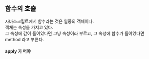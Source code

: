 ## 함수의 호출
자바스크립트에서 함수라는 것은 일종의 객체이다.  
객체는 속성을 가지고 있다.  
그 속성에 값이 들어있다면 그냥 속성이라 부르고, 그 속성에 함수가 들어있다면 method 라고 부른다.  

#### apply 가 머야
